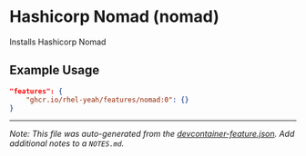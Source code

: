 
# Hashicorp Nomad (nomad)

Installs Hashicorp Nomad

## Example Usage

```json
"features": {
    "ghcr.io/rhel-yeah/features/nomad:0": {}
}
```





---

_Note: This file was auto-generated from the [devcontainer-feature.json](https://github.com/rhel-yeah/features/blob/main/src/nomad/devcontainer-feature.json).  Add additional notes to a `NOTES.md`._
